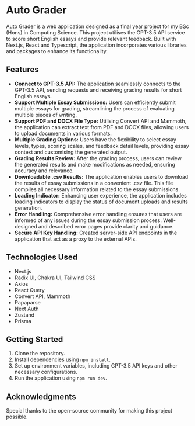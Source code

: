 # Auto Grader

Auto Grader is a web application designed as a final year project for my BSc (Hons) in Computing Science. This project utilises the GPT-3.5 API service to score short English essays and provide relevant feedback. Built with Next.js, React and Typescript, the application incorporates various libraries and packages to enhance its functionality.

## Features
- **Connect to GPT-3.5 API:** The application seamlessly connects to the GPT-3.5 API, sending requests and receiving grading results for short English essays.
- **Support Multiple Essay Submissions:** Users can efficiently submit multiple essays for grading, streamlining the process of evaluating multiple pieces of writing.
- **Support PDF and DOCX File Type:** Utilising Convert API and Mammoth, the application can extract text from PDF and DOCX files, allowing users to upload documents in various formats.
- **Multiple Grading Options:** Users have the flexibility to select essay levels, types, scoring scales, and feedback detail levels, providing essay context and customising the generated output.
- **Grading Results Review:** After the grading process, users can review the generated results and make modifications as needed, ensuring accuracy and relevance.
- **Downloadable .csv Results:** The application enables users to download the results of essay submissions in a convenient .csv file. This file compiles all necessary information related to the essay submissions.
- **Loading Indicator:** Enhancing user experience, the application includes loading indicators to display the status of document uploads and results generation.
- **Error Handling:** Comprehensive error handling ensures that users are informed of any issues during the essay submission process. Well-designed and described error pages provide clarity and guidance.
- **Secure API Key Handling:** Created server-side API endpoints in the application that act as a proxy to the external APIs.

## Technologies Used
- Next.js
- Radix UI, Chakra UI, Tailwind CSS
- Axios
- React Query
- Convert API, Mammoth
- Papaparse
- Next Auth
- Zustand
- Prisma

## Getting Started
1. Clone the repository.
2. Install dependencies using `npm install`.
3. Set up environment variables, including GPT-3.5 API keys and other necessary configurations.
4. Run the application using `npm run dev`.

## Acknowledgments
Special thanks to the open-source community for making this project possible.
